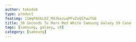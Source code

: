 ```yaml
---
author: tokodab
type: product
featimg: 11WqFNSbLDZ_M4JkezuqPFvZnQS7wuTG0
title: 30 Seconds To Mars Red White Samsung Galaxy S9 Case
tags: [samsung, galaxy, s9]
category: [samsung]
---
```

